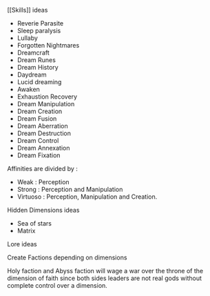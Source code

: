 [[Skills]] ideas
- Reverie Parasite
- Sleep paralysis
- Lullaby
- Forgotten Nightmares
- Dreamcraft
- Dream Runes
- Dream History
- Daydream
- Lucid dreaming
- Awaken
- Exhaustion Recovery
- Dream Manipulation
- Dream Creation
- Dream Fusion
- Dream Aberration
- Dream Destruction
- Dream Control
- Dream Annexation
- Dream Fixation

Affinities are divided by : 
- Weak : Perception
- Strong : Perception and Manipulation
- Virtuoso : Perception, Manipulation and Creation.

Hidden Dimensions ideas
- Sea of stars
- Matrix

Lore ideas

Create Factions depending on dimensions 

Holy faction and Abyss faction will wage a war over the throne of the dimension of faith since both sides leaders are not real gods without complete control over a dimension.